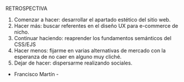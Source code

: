 RETROSPECTIVA
1. Comenzar a hacer: desarrollar el apartado estético del sitio web.
2. Hacer más: buscar referentes en el diseño UX para e-commerce de nicho.
3. Continuar haciendo: reaprender los fundamentos semánticos del CSS/EJS
4. Hacer menos: fijarme en varias alternativas de mercado con la esperanza de no caer en alguno muy cliché.
5. Dejar de hacer: dispersarme realizando sociales.





- Francisco Martín -